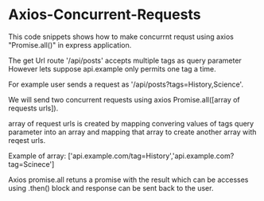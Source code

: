 # Axios-Concurrent-Requests

This code snippets shows how to make concurrnt requst using axios "Promise.all()" in express application.

The get Url route '/api/posts' accepts multiple tags as query parameter However  lets suppose api.example only permits one tag a time.

For example user sends a request as '/api/posts?tags=History,Science'.

We will send two concurrent requests using axios Promise.all([array of requests urls]).

array of request urls is created by mapping convering values of tags query parameter into an array and mapping that array to create another array with reqest urls.

Example of array: ['api.example.com/tag=History','api.example.com?tag=Scinece']

Axios promise.all retuns a promise with the result which can be accesses using .then() block and response can be sent back to the user.
